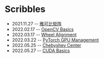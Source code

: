 # Scribbles

- 2021.11.27 -- [雅可比矩阵](./maths/jacobian-matrix/)
- 2022.02.17 -- [OpenCV Basics](./opencv/opencv-basics/)
- 2022.03.17 -- [Wheel Alignment](./automobile/wheel-alignment.md)
- 2022.03.22 -- [PyTorch GPU Management](./pytorch/pytorch-gpu-management.md)
- 2022.05.25 -- [Chebyshev Center](./maths/chebyshev-center.md)
- 2022.05.27 -- [CUDA Basics](./cuda/cuda-basics.md)
